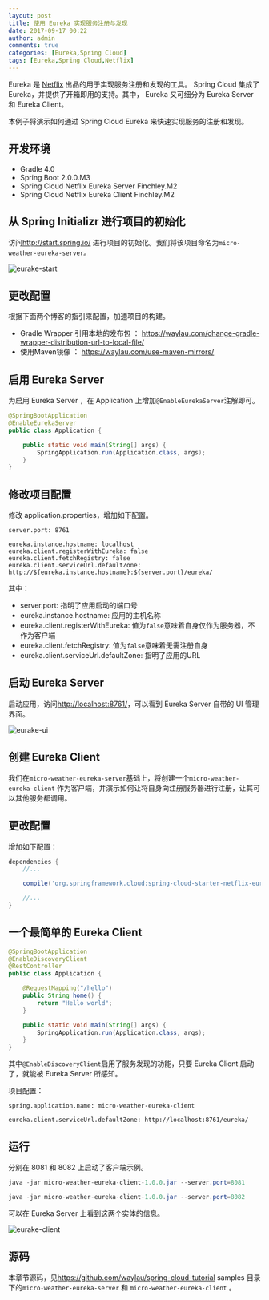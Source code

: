 ```yaml
---
layout: post
title: 使用 Eureka 实现服务注册与发现
date: 2017-09-17 00:22
author: admin
comments: true
categories: [Eureka,Spring Cloud]
tags: [Eureka,Spring Cloud,Netflix]
---
```


Eureka 是 [Netflix](https://www.netflix.com) 出品的用于实现服务注册和发现的工具。 Spring Cloud 集成了 Eureka，并提供了开箱即用的支持。其中， Eureka 又可细分为 Eureka Server 和  Eureka Client。

本例子将演示如何通过  Spring Cloud Eureka 来快速实现服务的注册和发现。

<!-- more -->

## 开发环境

* Gradle 4.0
* Spring Boot 2.0.0.M3
* Spring Cloud Netflix Eureka Server Finchley.M2
* Spring Cloud Netflix Eureka Client Finchley.M2

## 从 Spring Initializr 进行项目的初始化

访问<http://start.spring.io/> 进行项目的初始化。我们将该项目命名为`micro-weather-eureka-server`。

![eurake-start](../../images/register-discover/eurake-start.jpg)

## 更改配置

根据下面两个博客的指引来配置，加速项目的构建。

* Gradle Wrapper 引用本地的发布包 ： <https://waylau.com/change-gradle-wrapper-distribution-url-to-local-file/>
* 使用Maven镜像 ： <https://waylau.com/use-maven-mirrors/>

## 启用 Eureka Server

为启用 Eureka Server ，在 Application 上增加`@EnableEurekaServer`注解即可。

```java
@SpringBootApplication
@EnableEurekaServer
public class Application {

	public static void main(String[] args) {
		SpringApplication.run(Application.class, args);
	}
}
```

## 修改项目配置

修改 application.properties，增加如下配置。

```
server.port: 8761

eureka.instance.hostname: localhost
eureka.client.registerWithEureka: false
eureka.client.fetchRegistry: false
eureka.client.serviceUrl.defaultZone: http://${eureka.instance.hostname}:${server.port}/eureka/
```

其中：

* server.port: 指明了应用启动的端口号
* eureka.instance.hostname: 应用的主机名称
* eureka.client.registerWithEureka: 值为`false`意味着自身仅作为服务器，不作为客户端 
* eureka.client.fetchRegistry:  值为`false`意味着无需注册自身
* eureka.client.serviceUrl.defaultZone: 指明了应用的URL

## 启动 Eureka Server

启动应用，访问<http://localhost:8761/>，可以看到  Eureka Server 自带的 UI 管理界面。

![eurake-ui](../../images/register-discover/eurake-ui.jpg)


## 创建 Eureka Client

我们在`micro-weather-eureka-server`基础上，将创建一个`micro-weather-eureka-client` 作为客户端，并演示如何让将自身向注册服务器进行注册，让其可以其他服务都调用。
 

## 更改配置

增加如下配置：

```groovy
dependencies {
    //...

	compile('org.springframework.cloud:spring-cloud-starter-netflix-eureka-client')

	//...
}
```

## 一个最简单的 Eureka Client

```java
@SpringBootApplication
@EnableDiscoveryClient
@RestController
public class Application {

    @RequestMapping("/hello")
    public String home() {
        return "Hello world";
    }

	public static void main(String[] args) {
		SpringApplication.run(Application.class, args);
	}
}
```

其中`@EnableDiscoveryClient`启用了服务发现的功能，只要 Eureka Client 启动了，就能被  Eureka Server 所感知。

项目配置：

```
spring.application.name: micro-weather-eureka-client

eureka.client.serviceUrl.defaultZone: http://localhost:8761/eureka/
```

## 运行

分别在 8081 和 8082 上启动了客户端示例。

```java
java -jar micro-weather-eureka-client-1.0.0.jar --server.port=8081

java -jar micro-weather-eureka-client-1.0.0.jar --server.port=8082
```

可以在 Eureka Server 上看到这两个实体的信息。

![eurake-client](../../images/register-discover/eurake-client.jpg)

## 源码

本章节源码，见<https://github.com/waylau/spring-cloud-tutorial>  samples 目录下的`micro-weather-eureka-server` 和 `micro-weather-eureka-client` 。
